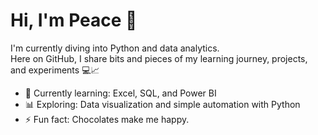 # Hi, I'm Peace 👋

I'm currently diving into Python and data analytics.  
Here on GitHub, I share bits and pieces of my learning journey, projects, and experiments 💻📈

- 🌱 Currently learning: Excel, SQL, and Power BI  
- 📊 Exploring: Data visualization and simple automation with Python 
- ⚡ Fun fact: Chocolates make me happy.

